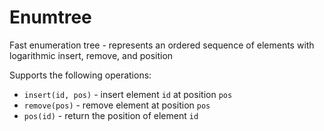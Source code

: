 # Enumtree

Fast enumeration tree - represents an ordered sequence of elements with
logarithmic insert, remove, and position

Supports the following operations:

 * `insert(id, pos)` - insert element `id` at position `pos`
 * `remove(pos)` - remove element at position `pos`
 * `pos(id)` - return the position of element `id`
